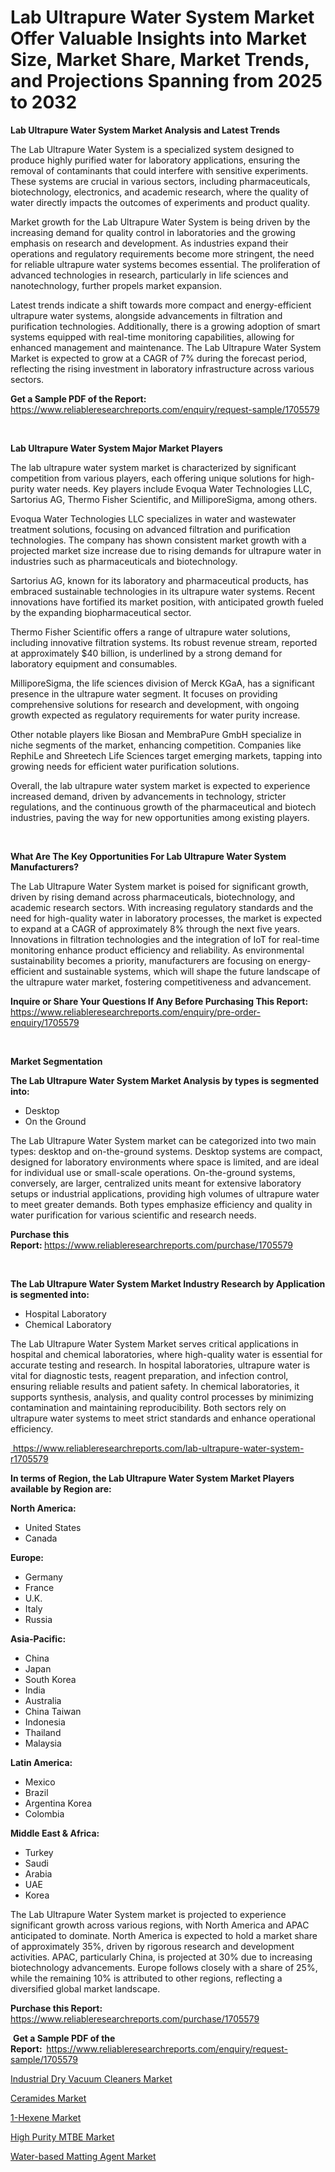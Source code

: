 <p><h1>Lab Ultrapure Water System Market Offer Valuable Insights into Market Size, Market Share, Market Trends, and Projections Spanning from 2025 to 2032</h1></p><p><strong>Lab Ultrapure Water System Market Analysis and Latest Trends</strong></p>
<p><p>The Lab Ultrapure Water System is a specialized system designed to produce highly purified water for laboratory applications, ensuring the removal of contaminants that could interfere with sensitive experiments. These systems are crucial in various sectors, including pharmaceuticals, biotechnology, electronics, and academic research, where the quality of water directly impacts the outcomes of experiments and product quality.</p><p>Market growth for the Lab Ultrapure Water System is being driven by the increasing demand for quality control in laboratories and the growing emphasis on research and development. As industries expand their operations and regulatory requirements become more stringent, the need for reliable ultrapure water systems becomes essential. The proliferation of advanced technologies in research, particularly in life sciences and nanotechnology, further propels market expansion.</p><p>Latest trends indicate a shift towards more compact and energy-efficient ultrapure water systems, alongside advancements in filtration and purification technologies. Additionally, there is a growing adoption of smart systems equipped with real-time monitoring capabilities, allowing for enhanced management and maintenance. The Lab Ultrapure Water System Market is expected to grow at a CAGR of 7% during the forecast period, reflecting the rising investment in laboratory infrastructure across various sectors.</p></p>
<p><strong>Get a Sample PDF of the Report:&nbsp;</strong> <a href="https://www.reliableresearchreports.com/enquiry/request-sample/1705579?utm_campaign=123&utm_medium=2&utm_source=Github&utm_content=ia&utm_term=10012025&utm_id=lab-ultrapure-water-system">https://www.reliableresearchreports.com/enquiry/request-sample/1705579</a></p>
<p>&nbsp;</p>
<p><strong>Lab Ultrapure Water System Major Market Players</strong></p>
<p><p>The lab ultrapure water system market is characterized by significant competition from various players, each offering unique solutions for high-purity water needs. Key players include Evoqua Water Technologies LLC, Sartorius AG, Thermo Fisher Scientific, and MilliporeSigma, among others.</p><p>Evoqua Water Technologies LLC specializes in water and wastewater treatment solutions, focusing on advanced filtration and purification technologies. The company has shown consistent market growth with a projected market size increase due to rising demands for ultrapure water in industries such as pharmaceuticals and biotechnology. </p><p>Sartorius AG, known for its laboratory and pharmaceutical products, has embraced sustainable technologies in its ultrapure water systems. Recent innovations have fortified its market position, with anticipated growth fueled by the expanding biopharmaceutical sector. </p><p>Thermo Fisher Scientific offers a range of ultrapure water solutions, including innovative filtration systems. Its robust revenue stream, reported at approximately $40 billion, is underlined by a strong demand for laboratory equipment and consumables.</p><p>MilliporeSigma, the life sciences division of Merck KGaA, has a significant presence in the ultrapure water segment. It focuses on providing comprehensive solutions for research and development, with ongoing growth expected as regulatory requirements for water purity increase.</p><p>Other notable players like Biosan and MembraPure GmbH specialize in niche segments of the market, enhancing competition. Companies like RephiLe and Shreetech Life Sciences target emerging markets, tapping into growing needs for efficient water purification solutions. </p><p>Overall, the lab ultrapure water system market is expected to experience increased demand, driven by advancements in technology, stricter regulations, and the continuous growth of the pharmaceutical and biotech industries, paving the way for new opportunities among existing players.</p></p>
<p>&nbsp;</p>
<p><strong>What Are The Key Opportunities For Lab Ultrapure Water System Manufacturers?</strong></p>
<p><p>The Lab Ultrapure Water System market is poised for significant growth, driven by rising demand across pharmaceuticals, biotechnology, and academic research sectors. With increasing regulatory standards and the need for high-quality water in laboratory processes, the market is expected to expand at a CAGR of approximately 8% through the next five years. Innovations in filtration technologies and the integration of IoT for real-time monitoring enhance product efficiency and reliability. As environmental sustainability becomes a priority, manufacturers are focusing on energy-efficient and sustainable systems, which will shape the future landscape of the ultrapure water market, fostering competitiveness and advancement.</p></p>
<p><strong>Inquire or Share Your Questions If Any Before Purchasing This Report:</strong> <a href="https://www.reliableresearchreports.com/enquiry/pre-order-enquiry/1705579?utm_campaign=123&utm_medium=2&utm_source=Github&utm_content=ia&utm_term=10012025&utm_id=lab-ultrapure-water-system">https://www.reliableresearchreports.com/enquiry/pre-order-enquiry/1705579</a></p>
<p>&nbsp;</p>
<p><strong>Market Segmentation</strong></p>
<p><strong>The Lab Ultrapure Water System Market Analysis by types is segmented into:</strong></p>
<p><ul><li>Desktop</li><li>On the Ground</li></ul></p>
<p><p>The Lab Ultrapure Water System market can be categorized into two main types: desktop and on-the-ground systems. Desktop systems are compact, designed for laboratory environments where space is limited, and are ideal for individual use or small-scale operations. On-the-ground systems, conversely, are larger, centralized units meant for extensive laboratory setups or industrial applications, providing high volumes of ultrapure water to meet greater demands. Both types emphasize efficiency and quality in water purification for various scientific and research needs.</p></p>
<p><strong>Purchase this Report:&nbsp;</strong><a href="https://www.reliableresearchreports.com/purchase/1705579?utm_campaign=123&utm_medium=2&utm_source=Github&utm_content=ia&utm_term=10012025&utm_id=lab-ultrapure-water-system">https://www.reliableresearchreports.com/purchase/1705579</a></p>
<p>&nbsp;</p>
<p><strong>The Lab Ultrapure Water System Market Industry Research by Application is segmented into:</strong></p>
<p><ul><li>Hospital Laboratory</li><li>Chemical Laboratory</li></ul></p>
<p><p>The Lab Ultrapure Water System Market serves critical applications in hospital and chemical laboratories, where high-quality water is essential for accurate testing and research. In hospital laboratories, ultrapure water is vital for diagnostic tests, reagent preparation, and infection control, ensuring reliable results and patient safety. In chemical laboratories, it supports synthesis, analysis, and quality control processes by minimizing contamination and maintaining reproducibility. Both sectors rely on ultrapure water systems to meet strict standards and enhance operational efficiency.</p></p>
<p><a href="https://www.reliableresearchreports.com/lab-ultrapure-water-system-r1705579?utm_campaign=123&utm_medium=2&utm_source=Github&utm_content=ia&utm_term=10012025&utm_id=lab-ultrapure-water-system">&nbsp;https://www.reliableresearchreports.com/lab-ultrapure-water-system-r1705579</a></p>
<p><strong>In terms of Region, the Lab Ultrapure Water System Market Players available by Region are:</strong></p>
<p>
    <p> <strong> North America: </strong>
        <ul>
            <li>United States</li>
            <li>Canada</li>
        </ul>
        </p> 
    <p> <strong> Europe: </strong>
        <ul>
            <li>Germany</li>
            <li>France</li>
            <li>U.K.</li>
            <li>Italy</li>
            <li>Russia</li>
        </ul>
        </p> 
    <p> <strong> Asia-Pacific: </strong>
        <ul>
            <li>China</li>
            <li>Japan</li>
            <li>South Korea</li>
            <li>India</li>
            <li>Australia</li>
            <li>China Taiwan</li>
            <li>Indonesia</li>
            <li>Thailand</li>
            <li>Malaysia</li>
        </ul>
        </p> 
    <p> <strong> Latin America: </strong>
        <ul>
            <li>Mexico</li>
            <li>Brazil</li>
            <li>Argentina Korea</li>
            <li>Colombia</li>
        </ul>
        </p> 
    <p> <strong> Middle East & Africa: </strong>
        <ul>
            <li>Turkey</li>
            <li>Saudi</li>
            <li>Arabia</li>
            <li>UAE</li>
            <li>Korea</li>
        </ul>
    </p>
    </p>
<p><p>The Lab Ultrapure Water System market is projected to experience significant growth across various regions, with North America and APAC anticipated to dominate. North America is expected to hold a market share of approximately 35%, driven by rigorous research and development activities. APAC, particularly China, is projected at 30% due to increasing biotechnology advancements. Europe follows closely with a share of 25%, while the remaining 10% is attributed to other regions, reflecting a diversified global market landscape.</p></p>
<p><strong>Purchase this Report: </strong><a href="https://www.reliableresearchreports.com/purchase/1705579?utm_campaign=123&utm_medium=2&utm_source=Github&utm_content=ia&utm_term=10012025&utm_id=lab-ultrapure-water-system">https://www.reliableresearchreports.com/purchase/1705579</a></p>
<p>&nbsp;<strong>Get a Sample PDF of the Report:&nbsp;&nbsp;</strong><a href="https://www.reliableresearchreports.com/enquiry/request-sample/1705579?utm_campaign=123&utm_medium=2&utm_source=Github&utm_content=ia&utm_term=10012025&utm_id=lab-ultrapure-water-system">https://www.reliableresearchreports.com/enquiry/request-sample/1705579</a></p>
<p><strong></strong></p>
<p><p><a href="https://github.com/birnbaumbulah0/Market-Research-Report-List-1/blob/main/industrial-dry-vacuum-cleaners-market.md?utm_campaign=123&utm_medium=2&utm_source=Github&utm_content=ia&utm_term=10012025&utm_id=lab-ultrapure-water-system">Industrial Dry Vacuum Cleaners Market</a></p><p><a href="https://github.com/luckyshygirl/Market-Research-Report-List-7/blob/main/ceramides-market.md?utm_campaign=123&utm_medium=2&utm_source=Github&utm_content=ia&utm_term=10012025&utm_id=lab-ultrapure-water-system">Ceramides Market</a></p><p><a href="https://github.com/dmitriyvo6rog/Market-Research-Report-List-1/blob/main/1-hexene-market.md?utm_campaign=123&utm_medium=2&utm_source=Github&utm_content=ia&utm_term=10012025&utm_id=lab-ultrapure-water-system">1-Hexene Market</a></p><p><a href="https://github.com/risingtrista99259/Market-Research-Report-List-1/blob/main/high-purity-mtbe-market.md?utm_campaign=123&utm_medium=2&utm_source=Github&utm_content=ia&utm_term=10012025&utm_id=lab-ultrapure-water-system">High Purity MTBE Market</a></p><p><a href="https://github.com/petbigbeepjn/Market-Research-Report-List-1/blob/main/water-based-matting-agent-market.md?utm_campaign=123&utm_medium=2&utm_source=Github&utm_content=ia&utm_term=10012025&utm_id=lab-ultrapure-water-system">Water-based Matting Agent Market</a></p></p>